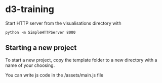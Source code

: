 d3-training
===========

Start HTTP server from the visualisations directory with 
```
python -m SimpleHTTPServer 8000
```

## Starting a new project
To start a new project, copy the template folder to a new directory with a name of your choosing.

You can write js code in the /assets/main.js file
